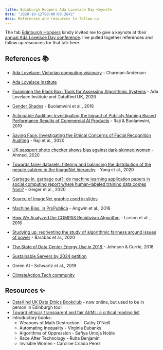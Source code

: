 ```yaml
---
title: Edinburgh Hoppers Ada Lovelace Day Keynote
date: "2020-10-12T08:00:00.284Z"
desc: References and resources to follow up
---
```


The fab [Edinburgh Hoppers](https://edinburgh-hoppers.github.io/website/index) kindly invited me to give a keynote at their [annual Ada Lovelace Day conference](https://edinburgh-hoppers.github.io/website/ald20). I've pulled together references and follow up resources for that talk here.

## References 📚

* [Ada Lovelace: Victorian computing visionary](https://findingada.com/shop/a-passion-for-science-stories-of-discovery-and-invention/ada-lovelace-victorian-computing-visionary/) - Charman-Anderson
* [Ada Lovelace Institute](https://adalovelaceinstitute.org)
* [Examining the Black Box: Tools for Assessing Algorithmic Systems](https://www.adalovelaceinstitute.org/examining-the-black-box-tools-for-assessing-algorithmic-systems/) - Ada Lovelace Institute and DataKind UK, 2020

* [Gender Shades](http://gendershades.org/) - Buolamwini et al., 2018
* [Actionable Auditing: Investigating the Impact of Publicly Naming Biased Performance Results of Commercial AI Products](https://dl.acm.org/doi/10.1145/3306618.3314244) - Raji & Buolamwini, 2019
* [Saving Face: Investigating the Ethical Concerns of Facial
Recognition Auditing](https://dl.acm.org/doi/pdf/10.1145/3375627.3375820) - Raji et al., 2020
* [UK passport photo checker shows bias against dark-skinned women](https://www.bbc.co.uk/news/technology-54349538) - Ahmed, 2020


* [Towards fairer datasets: filtering and balancing the distribution of the people subtree in the ImageNet hierarchy](https://dl.acm.org/doi/abs/10.1145/3351095.3375709) - Yang et al., 2020
* [Garbage in, garbage out?: do machine learning application papers in social computing report where human-labeled training data comes from?](https://dl.acm.org/doi/abs/10.1145/3351095.3372862) - Geiger et al., 2020
* [Source of ImageNet graphic used in slides](https://medium.com/syncedreview/sensetime-trains-imagenet-alexnet-in-record-1-5-minutes-e944ab049b2c)


* [Machine Bias, in ProPublica](https://www.propublica.org/article/machine-bias-risk-assessments-in-criminal-sentencing) - Angwin et al., 2016
* [How We Analyzed the COMPAS Recidivism Algorithm](https://www.propublica.org/article/how-we-analyzed-the-compas-recidivism-algorithm) - Larson et al., 2016
* [Studying up: reorienting the study of algorithmic fairness around issues of power](https://dl.acm.org/doi/abs/10.1145/3351095.3372859) - Barabas et al., 2020

* [The State of Data Center Energy Use in 2018
](https://docs.google.com/document/d/1eCCb3rgqtQxcRwLdTr0P_hCK_drIZrm1Dpb4dlPeG6M/edit#heading=h.rx1b89shlr) - Johnson & Currie, 2018
* [Sustainable Servers by 2024 petition](https://www.change.org/p/sustainable-servers-by-2024)
* Green AI - Schwartz et al., 2019
* [ClimateAction.Tech community](http://climateaction.tech/)

## Resources ✨

* [DataKind UK Data Ethics Bookclub](https://www.eventbrite.co.uk/o/datakind-uk-4112514489) - now online, but used to be in person in Edinburgh too!
* [Toward ethical, transparent and fair AI/ML: a critical reading list](https://medium.com/@eirinimalliaraki/toward-ethical-transparent-and-fair-ai-ml-a-critical-reading-list-d950e70a70ea)
* Introductory books:
  * Weapons of Math Destruction - Cathy O'Neill
  * Automating Inequality - Virginia Eubanks
  * Algorithms of Oppression - Safiya Umoja Noble
  * Race After Technology - Ruha Benjamin
  * Invisible Women - Caroline Criado Perez